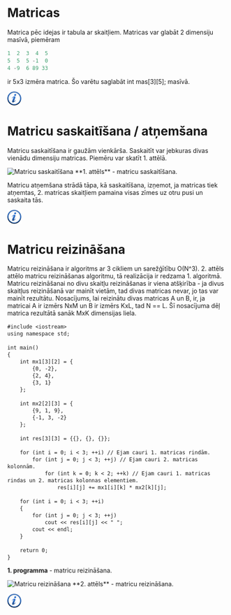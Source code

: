 # Matricas

Matrica pēc idejas ir tabula ar skaitļiem. Matricas var glabāt 2 dimensiju masīvā, piemēram

```cpp
1  2  3  4  5 
5  5  5 -1  0
4 -9  6 89 33
```

ir 5x3 izmēra matrica. Šo varētu saglabāt int mas[3][5]; masīvā.

<a href="http://en.wikipedia.org/wiki/Matrix_(mathematics)" target="_blank">![Vairāk informācija](/media/theory/information.png)</a>

# Matricu saskaitīšana / atņemšana

Matricu saskaitīšana ir gaužām vienkārša. Saskaitīt var jebkuras divas vienādu dimensiju matricas. Piemēru var skatīt 1. attēlā.

<img alt="Matricu saskaitīšana" src="/media/theory/matrix1.gif"/>
**1. attēls** - matricu saskaitīšana.

Matricu atņemšana strādā tāpa, kā saskaitīšana, izņemot, ja matricas tiek atņemtas, 2. matricas skaitļiem pamaina visas zīmes uz otru pusi un saskaita tās.

<a href="http://en.wikipedia.org/wiki/Matrix_addition" target="_blank">![Vairāk informācija](/media/theory/information.png)</a>

# Matricu reizināšana

Matricu reizināšana ir algoritms ar 3 cikliem un sarežģītību O(N^3). 2. attēls attēlo matricu reizināšanas algoritmu, tā realizācija ir redzama 1. algoritmā. Matricu reizināšanai no divu skaitļu reizināšanas ir viena atšķirība - ja divus skaitļus reizināšanā var mainīt vietām, tad divas matricas nevar, jo tas var mainīt rezultātu. Nosacījums, lai reizinātu divas matricas A un B, ir, ja matricai A ir izmērs NxM un B ir izmērs KxL, tad N == L. Šī nosacījuma dēļ matrica rezultātā sanāk MxK dimensijas liela.

```
#include <iostream>
using namespace std;

int main()
{
    int mx1[3][2] = {
        {0, -2},
        {2, 4},
        {3, 1}
    };

    int mx2[2][3] = {
        {9, 1, 9},
        {-1, 3, -2}
    };

    int res[3][3] = {{}, {}, {}};

    for (int i = 0; i < 3; ++i) // Ejam cauri 1. matricas rindām.
        for (int j = 0; j < 3; ++j) // Ejam cauri 2. matricas kolonnām.
            for (int k = 0; k < 2; ++k) // Ejam cauri 1. matricas rindas un 2. matricas kolonnas elementiem.
                res[i][j] += mx1[i][k] * mx2[k][j];

    for (int i = 0; i < 3; ++i)
    {
        for (int j = 0; j < 3; ++j)
            cout << res[i][j] << " ";
        cout << endl;
    }

    return 0;
}
```

**1. programma** - matricu reizināšana.


<img alt="Matricu reizināšana" src="/media/theory/matrix2.gif"/>
**2. attēls** - matricu reizināšana.

<a href="http://en.wikipedia.org/wiki/Matrix_multiplication" target="_blank">![Vairāk informācija](/media/theory/information.png)</a>
